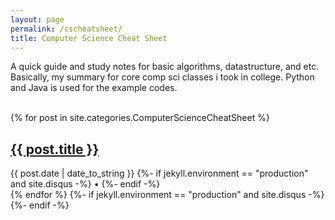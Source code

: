 ```yaml
---
layout: page
permalink: /cscheatsheet/
title: Computer Science Cheat Sheet
---
```


<div>
  <p> A quick guide and study notes for basic algorithms, datastructure, and etc.<br>Basically, my summary for core comp sci classes i took in college.
Python and Java is used for the example codes.
</p><br/>
</div>

<div class="posts">
  {% for post in site.categories.ComputerScienceCheatSheet %}
  <section class="post-entry">
    <h2 class="post-title">
      <a href="{{ post.url | relative_url }}">
        {{ post.title }}
      </a>
    </h2>
    <div class="post-meta">
      <time datetime="{{ post.date | date_to_xmlschema }}">{{ post.date | date_to_string }}</time>
      {%- if jekyll.environment == "production" and site.disqus -%}
        <span> • </span>
        <a class="comment-count" href="{{ post.url | relative_url }}#disqus_thread">
          <span class="disqus-comment-count" data-disqus-url="{{ post.url | absolute_url }}"></span>
        </a>
      {%- endif -%}
    </div>
  </section>
  {% endfor %}
  {%- if jekyll.environment == "production" and site.disqus -%}
    <script id="dsq-count-scr" src="//{{ site.disqus }}.disqus.com/count.js" async></script>
  {%- endif -%}
</div>
